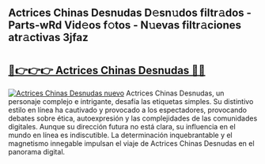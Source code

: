 ## Actrices Chinas Desnudas D𝚎sn𝚞dos filtr𝚊dos - Parts-wRd Vid𝚎os f𝚘tos - N𝚞evas filtr𝚊ciones atr𝚊ctivas 3jfaz

# <h2><a href="http://mb67izf.tromn.icu/?c=Actrices+Chinas+Desnudas">🔗👉👉👉 Actrices Chinas Desnudas 🔗🔗</a></h2>

[![Actrices Chinas Desnudas nuevo](https://i.imgur.com/pEAQMta.gif)](http://mb67izf.tromn.icu/?c=Actrices+Chinas+Desnudas)
Actrices Chinas Desnudas, un personaje complejo e intrigante, desafía las etiquetas simples. Su distintivo estilo en línea ha cautivado y provocado a los espectadores, provocando debates sobre ética, autoexpresión y las complejidades de las comunidades digitales. Aunque su dirección futura no está clara, su influencia en el mundo en línea es indiscutible. La determinación inquebrantable y el magnetismo innegable impulsan el viaje de Actrices Chinas Desnudas en el panorama digital.

